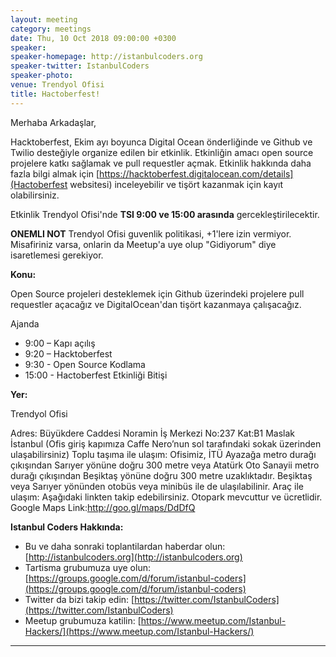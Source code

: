 ```yaml
---
layout: meeting
category: meetings
date: Thu, 10 Oct 2018 09:00:00 +0300
speaker: 
speaker-homepage: http://istanbulcoders.org
speaker-twitter: IstanbulCoders 
speaker-photo:
venue: Trendyol Ofisi
title: Hactoberfest!
---
```


Merhaba Arkadaşlar,

Hacktoberfest, Ekim ayı boyunca Digital Ocean önderliğinde ve Github ve Twilio desteğiyle organize edilen bir etkinlik. Etkinliğin amacı open source projelere katkı sağlamak ve pull requestler açmak. Etkinlik hakkında daha fazla bilgi almak için [https://hacktoberfest.digitalocean.com/details](Hactoberfest websitesi) inceleyebilir ve tişört kazanmak için kayıt olabilirsiniz.


Etkinlik Trendyol Ofisi'nde __TSI 9:00 ve 15:00 arasında__ gercekleştirilecektir.

__ONEMLI NOT__
Trendyol Ofisi guvenlik politikasi, +1'lere izin vermiyor. Misafiriniz varsa, onlarin da Meetup'a uye olup "Gidiyorum" diye isaretlemesi gerekiyor.

**Konu:**

Open Source projeleri desteklemek için Github üzerindeki projelere pull requestler açacağız ve DigitalOcean'dan tişört kazanmaya çalışacağız. 

Ajanda

- 9:00  – Kapı açılış
- 9:20  – Hacktoberfest 
- 9:30  - Open Source Kodlama
- 15:00 - Hactoberfest Etkinliği Bitişi


**Yer:**

Trendyol Ofisi

Adres: Büyükdere Caddesi Noramin İş Merkezi No:237 Kat:B1 Maslak İstanbul
(Ofis giriş kapımıza Caffe Nero’nun sol tarafındaki sokak üzerinden ulaşabilirsiniz)
Toplu taşıma ile ulaşım: Ofisimiz, İTÜ Ayazağa metro durağı çıkışından Sarıyer yönüne doğru 300 metre veya Atatürk Oto Sanayii metro durağı çıkışından Beşiktaş yönüne doğru 300 metre uzaklıktadır.
Beşiktaş veya Sarıyer yönünden otobüs veya minibüs ile de ulaşılabilinir.
Araç ile ulaşım: Aşağıdaki linkten takip edebilirsiniz. Otopark mevcuttur ve ücretlidir.
Google Maps Link:http://goo.gl/maps/DdDfQ 

**Istanbul Coders Hakkında:**

- Bu ve daha sonraki toplantilardan haberdar olun: [http://istanbulcoders.org](http://istanbulcoders.org)
- Tartisma grubumuza uye olun: [https://groups.google.com/d/forum/istanbul-coders](https://groups.google.com/d/forum/istanbul-coders)
- Twitter da bizi takip edin: [https://twitter.com/IstanbulCoders](https://twitter.com/IstanbulCoders)
- Meetup grubumuza katilin: [https://www.meetup.com/Istanbul-Hackers/](https://www.meetup.com/Istanbul-Hackers/)

----
